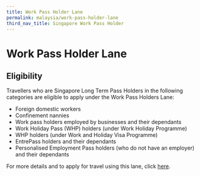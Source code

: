 ```yaml
---
title: Work Pass Holder Lane
permalink: malaysia/work-pass-holder-lane
third_nav_title: Singapore Work Pass Holder
---
```


# Work Pass Holder Lane

## Eligibility
Travellers who are Singapore Long Term Pass Holders in the following categories are eligible to apply under the Work Pass Holders Lane:
- Foreign domestic workers
- Confinement nannies
- Work pass holders employed by businesses and their dependants
- Work Holiday Pass (WHP) holders (under Work Holiday Programme)
- WHP holders (under Work and Holiday Visa Programme)
- EntrePass holders and their dependants
- Personalised Employment Pass holders (who do not have an employer) and their dependants

For more details and to apply for travel using this lane, click [here](https://www.mom.gov.sg/covid-19/requirements-to-bring-pass-holders-into-singapore).
